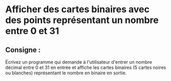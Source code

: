 # Afficher des cartes binaires avec des points représentant un nombre entre 0 et 31

## Consigne :

Écrivez un programme qui demande à l'utilisateur d'entrer un nombre décimal entre 0 et 31 en entrée et affiche les cartes binaires (5 cartes noires ou blanches) représentant le nombre en binaire en sortie.